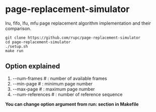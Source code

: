 # page-replacement-simulator
lru, fifo, lfu, mfu page replacement algorithm implementation and their comparison.

```
git clone https://github.com/rupc/page-replacement-simulator
cd page-replacement-simulator
./setup.sh
make run
```
## Option explained
1. --num-frames # : number of available frames
2. --min-page # : minimum page number
3. --max-page # : maximum page number
4. --num-references # : number of reference sequence

**You can change option argument from run: section in Makefile**
